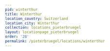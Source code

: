 ```yaml
---
pid: winterthur
title: Winterthur
location_country: Switzerland
location_city: Winterthur
collection: locations_pieterbruegel
layout: locationpage_pieterbruegel
order: '28'
permalink: /pieterbruegel/locations/winterthur
---
```


